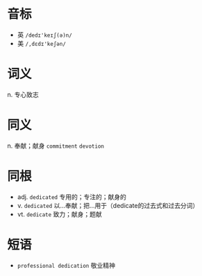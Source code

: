 # 音标

- 英 `/dedɪ'keɪʃ(ə)n/`
- 美 `/,dɛdɪ'keʃən/`

# 词义

n. 专心致志


# 同义

n. 奉献；献身
`commitment` `devotion`

# 同根

- adj. `dedicated` 专用的；专注的；献身的
- v. `dedicated` 以…奉献；把…用于（dedicate的过去式和过去分词）
- vt. `dedicate` 致力；献身；题献

# 短语

- `professional dedication` 敬业精神

